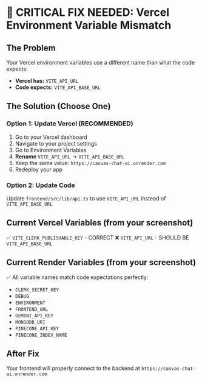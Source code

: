 # 🚨 CRITICAL FIX NEEDED: Vercel Environment Variable Mismatch

## The Problem
Your Vercel environment variables use a different name than what the code expects:

- **Vercel has:** `VITE_API_URL`
- **Code expects:** `VITE_API_BASE_URL`

## The Solution (Choose One)

### Option 1: Update Vercel (RECOMMENDED)
1. Go to your Vercel dashboard
2. Navigate to your project settings
3. Go to Environment Variables
4. **Rename** `VITE_API_URL` → `VITE_API_BASE_URL`
5. Keep the same value: `https://canvas-chat-ai.onrender.com`
6. Redeploy your app

### Option 2: Update Code
Update `frontend/src/lib/api.ts` to use `VITE_API_URL` instead of `VITE_API_BASE_URL`

## Current Vercel Variables (from your screenshot)
✅ `VITE_CLERK_PUBLISHABLE_KEY` - CORRECT
❌ `VITE_API_URL` - SHOULD BE `VITE_API_BASE_URL`

## Current Render Variables (from your screenshot)
✅ All variable names match code expectations perfectly:
- `CLERK_SECRET_KEY`
- `DEBUG`
- `ENVIRONMENT`
- `FRONTEND_URL`
- `GEMINI_API_KEY`
- `MONGODB_URI`
- `PINECONE_API_KEY`
- `PINECONE_INDEX_NAME`

## After Fix
Your frontend will properly connect to the backend at `https://canvas-chat-ai.onrender.com`
